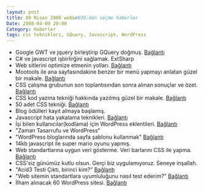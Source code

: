 ```yaml
---
layout: post
title: 09 Nisan 2008 web&#039;den seçme haberler
Date: 2008-04-09 20:00
Category: Haberler
tags: css teknikleri, GQuery, Javascript, WordPress
---
```


-   Google GWT ve jquery birleştirip GQuery doğmuş. [Bağlantı][]
-   C# ve javascript işbirlirğini sağlamak. ExtSharp
-   Web sitlerini optimize etmenin yolları. [Bağlantı][2]
-   Mootools ile ana sayfasındakine benzer bir menü yapmayı anlatan
    güzel bir makale. [Bağlantı][3]
-   CSS çalışma grubunun son toplantısından sonra alınan sonuçlar ve
    özet. [Bağlantı][4]
-   CSS kod yazma tekniği hakkında yazılmış güzel bir makale.
    [Bağlantı][5]
-   50 adet CSS tekniği. [Bağlantı][6]
-   Blog ödülleri kayıt almaya başlamış. 
-   Javascript hata yakalama teknikleri. [Bağlantı][8]
-   İşi bilen kullanıcılar(kodlama) için WordPress eklentileri.
    [Bağlantı][9]
-   "Zaman Tasarrufu ve WordPress"
-   "WordPress bloglarında sayfa şablonu kullanmak" [Bağlantı][11]
-   14kb javascript ile super mario oyunu yapmış. 
-   Web standartlarına uygun veri gösterme. Veri barlarını CSS ile
    yapma. [Bağlantı][13]
-   CSS'siz günümüz kutlu olsun. Gerçi biz uygulamıyoruz. Seneye
    inşallah.
-   "Acid3 Testi Çıktı, birinci kim?" [Bağlantı][15]
-   "Web sitemin standartlara uyumluluğunu nasıl test ederim?"
    [Bağlantı][16]
-   İlham alınacak 60 WordPress sitesi. [Bağlantı][17]


  [Bağlantı]: http://timepedia.blogspot.com/2008/04/gwt-road-to-15-language-features-and.html
  [2]: http://jonathanhedley.com/articles/2008/04/guide-to-website-speed-optimization
  [3]: http://davidwalsh.name/get-slick-mootools-kwicks
  [4]: http://www.css3.info/css-working-group-latest-resolutions/
  [5]: http://woork.blogspot.com/2008/04/top-down-approach-to-simplify-your-css.html
  [6]: http://www.emmaalvarez.com/2008/04/most-useful-50-css-tips-and-tools-for.html
  [8]: http://www.sitepen.com/blog/2008/04/03/advanced-javascript-debugging-techniques/
  [9]: http://sixrevisions.com/tools-of-the-trade/helpful_wordpress_plugins_advanced_users/
  [11]: http://blog.wolkanca.com/wordpress-bloglarinda-sayfa-sablonu-kullanmak/
  [13]: http://www.alistapart.com/articles/accessibledatavisualization
  [15]: http://www.gokceyalcin.com/acid3en-iyi-tarayici-best-browser
  [16]: http://www.siberkultur.com/?q=web-standartlari-nedir-nasil-yapilir
  [17]: http://www.noupe.com/design/60-unusual-wp-blog-designs.html
